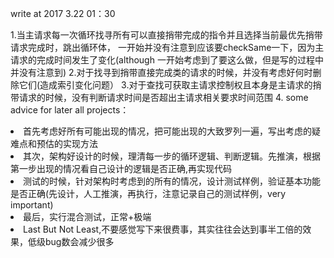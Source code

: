 write at 2017 3.22 01：30

1.当主请求每一次循环找寻所有可以直接捎带完成的指令并且选择当前最优先捎带请求完成时，跳出循环体，
一开始并没有注意到应该要checkSame一下，因为主请求的完成时间发生了变化(although 一开始考虑到了要这么做，但是写的过程中并没有注意到)
2.对于找寻到捎带直接完成类的请求的时候，并没有考虑好何时删除它们(造成索引变化问题）
3.对于查找可获取主请求控制权且本身是主请求的捎带请求的时候，没有判断请求时间是否超出主请求相关要求时间范围
4. some advice for later all projects：
<li>首先考虑好所有可能出现的情况，把可能出现的大致罗列一遍，写出考虑的疑难点和预估的实现方法
</li>
<li>其次，架构好设计的时候，理清每一步的循环逻辑、判断逻辑。先推演，根据第一步出现的情况看自己设计的逻辑是否正确,再实现代码
</li>
<li>测试的时候，针对架构时考虑到的所有的情况，设计测试样例，验证基本功能是否正确(先设计，人工推演，再执行，注意记录自己的测试样例，very important)
</li>
<li>最后，实行混合测试，正常+极端
</li>
<li>Last But Not Least,不要感觉写下来很费事，其实往往会达到事半工倍的效果，低级bug数会减少很多
</li>
